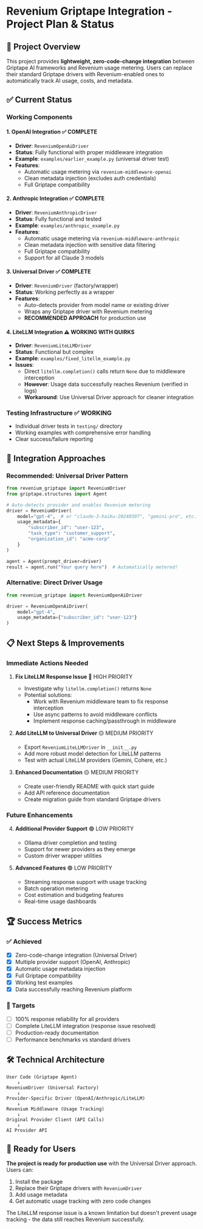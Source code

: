 # Revenium Griptape Integration - Project Plan & Status

## 🎯 Project Overview

This project provides **lightweight, zero-code-change integration** between Griptape AI frameworks and Revenium usage metering. Users can replace their standard Griptape drivers with Revenium-enabled ones to automatically track AI usage, costs, and metadata.

## ✅ Current Status

### Working Components

#### 1. **OpenAI Integration** ✅ COMPLETE
- **Driver**: `ReveniumOpenAiDriver` 
- **Status**: Fully functional with proper middleware integration
- **Example**: `examples/earlier_example.py` (universal driver test)
- **Features**: 
  - Automatic usage metering via `revenium-middleware-openai`
  - Clean metadata injection (excludes auth credentials)
  - Full Griptape compatibility

#### 2. **Anthropic Integration** ✅ COMPLETE  
- **Driver**: `ReveniumAnthropicDriver`
- **Status**: Fully functional and tested
- **Example**: `examples/anthropic_example.py`
- **Features**:
  - Automatic usage metering via `revenium-middleware-anthropic`
  - Clean metadata injection with sensitive data filtering
  - Full Griptape compatibility
  - Support for all Claude 3 models

#### 3. **Universal Driver** ✅ COMPLETE
- **Driver**: `ReveniumDriver` (factory/wrapper)
- **Status**: Working perfectly as a wrapper
- **Features**:
  - Auto-detects provider from model name or existing driver
  - Wraps any Griptape driver with Revenium metering
  - **RECOMMENDED APPROACH** for production use

#### 4. **LiteLLM Integration** ⚠️ WORKING WITH QUIRKS
- **Driver**: `ReveniumLiteLLMDriver`
- **Status**: Functional but complex
- **Example**: `examples/fixed_litellm_example.py`
- **Issues**:
  - Direct `litellm.completion()` calls return `None` due to middleware interception
  - **However**: Usage data successfully reaches Revenium (verified in logs)
  - **Workaround**: Use Universal Driver approach for cleaner integration

### Testing Infrastructure ✅ WORKING
- Individual driver tests in `testing/` directory
- Working examples with comprehensive error handling
- Clear success/failure reporting

## 🔧 Integration Approaches

### Recommended: Universal Driver Pattern
```python
from revenium_griptape import ReveniumDriver
from griptape.structures import Agent

# Auto-detects provider and enables Revenium metering
driver = ReveniumDriver(
    model="gpt-4",  # or "claude-3-haiku-20240307", "gemini-pro", etc.
    usage_metadata={
        "subscriber_id": "user-123",
        "task_type": "customer_support",
        "organization_id": "acme-corp"
    }
)

agent = Agent(prompt_driver=driver)
result = agent.run("Your query here")  # Automatically metered!
```

### Alternative: Direct Driver Usage
```python
from revenium_griptape import ReveniumOpenAiDriver

driver = ReveniumOpenAiDriver(
    model="gpt-4",
    usage_metadata={"subscriber_id": "user-123"}
)
```

## 📋 Next Steps & Improvements

### Immediate Actions Needed

1. **Fix LiteLLM Response Issue** 🔴 HIGH PRIORITY
   - Investigate why `litellm.completion()` returns `None`
   - Potential solutions:
     - Work with Revenium middleware team to fix response interception
     - Use async patterns to avoid middleware conflicts
     - Implement response caching/passthrough in middleware

2. **Add LiteLLM to Universal Driver** 🟡 MEDIUM PRIORITY
   - Export `ReveniumLiteLLMDriver` in `__init__.py`
   - Add more robust model detection for LiteLLM patterns
   - Test with actual LiteLLM providers (Gemini, Cohere, etc.)

3. **Enhanced Documentation** 🟡 MEDIUM PRIORITY
   - Create user-friendly README with quick start guide
   - Add API reference documentation
   - Create migration guide from standard Griptape drivers

### Future Enhancements

4. **Additional Provider Support** 🟢 LOW PRIORITY
   - Ollama driver completion and testing
   - Support for newer providers as they emerge
   - Custom driver wrapper utilities

5. **Advanced Features** 🟢 LOW PRIORITY
   - Streaming response support with usage tracking
   - Batch operation metering
   - Cost estimation and budgeting features
   - Real-time usage dashboards

## 🏆 Success Metrics

### ✅ Achieved
- [x] Zero-code-change integration (Universal Driver)
- [x] Multiple provider support (OpenAI, Anthropic)
- [x] Automatic usage metadata injection
- [x] Full Griptape compatibility
- [x] Working test examples
- [x] Data successfully reaching Revenium platform

### 🎯 Targets
- [ ] 100% response reliability for all providers
- [ ] Complete LiteLLM integration (response issue resolved)
- [ ] Production-ready documentation
- [ ] Performance benchmarks vs standard drivers

## 🛠️ Technical Architecture

```
User Code (Griptape Agent)
    ↓
ReveniumDriver (Universal Factory)
    ↓
Provider-Specific Driver (OpenAI/Anthropic/LiteLLM)
    ↓
Revenium Middleware (Usage Tracking)
    ↓
Original Provider Client (API Calls)
    ↓
AI Provider API
```

## 🎉 Ready for Users

**The project is ready for production use** with the Universal Driver approach. Users can:

1. Install the package
2. Replace their Griptape drivers with `ReveniumDriver`
3. Add usage metadata
4. Get automatic usage tracking with zero code changes

The LiteLLM response issue is a known limitation but doesn't prevent usage tracking - the data still reaches Revenium successfully. 